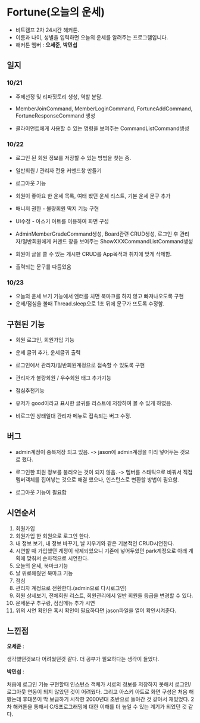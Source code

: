 # Fortune(오늘의 운세) 

- 비트캠프 2차 24시간 해커톤.
- 이름과 나이, 성별을 입력하면 오늘의 운세를 알려주는 프로그램입니다.
- 해커톤 멤버 : **오세준**, **박민섭**

## 일지

### 10/21

- 주제선정 및 리파짓토리 생성, 역할 분담.
- MemberJoinCommand, MemberLoginCommand, FortuneAddCommand, FortuneResponseCommand 생성

- 클라이언트에게 사용할 수 있는 명령을 보여주는 CommandListCommand생성

### 10/22

- 로그인 된 회원 정보를 저장할 수 있는 방법을 찾는 중.
- 일반회원 / 관리자 전용 커맨드창 만들기
- 로그아웃 기능

- 회원이 좋아요 한 운세 목록, 여태 봤던 운세 리스트, 기본 운세 문구 추가
- 매니저 권한 -  불량회원 딱지 기능 구현
- UI수정 - 아스키 아트를 이용하여 화면 구성
- AdminMemberGradeCommand생성, Board관련 CRUD생성, 로그인 후 관리자/일반회원에게 커맨드 창을 보여주는 ShowXXXCommandListCommand생성
- 회원이 글을 쓸 수 있는 게시판 CRUD를 App목적과 취지에 맞게 삭제함.
- 출력되는 문구를 다듬었음

### 10/23

- 오늘의 운세 보기 기능에서 엔터를 치면 북마크를 하지 않고 빠져나오도록 구현
- 운세/점심을 볼때 Thread.sleep으로 1초 뒤에 문구가 뜨도록 수정함.

## 구현된 기능

- 회원 로그인, 회원가입 기능
- 운세 글귀 추가, 운세글귀 출력

- 로그인에서 관리자/일반회원계정으로 접속할 수 있도록 구현
- 관리자가 불량회원 / 우수회원 태그 추가기능
- 점심추천기능
- 유저가 good이라고 표시한 글귀를 리스트에 저장하여 볼 수 있게 하였음. 
- 비로그인 상태일대 관리자 메뉴로 접속되는 버그 수정.

## 버그

* admin계정이 중복저장 되고 있음. -> jason에 admin계정을 미리 넣어두는 것으로 했다.

- 로그인한 회원 정보를 불러오는 것이 되지 않음. -> 멤버를 스태틱으로 바꿔서 직접 멤버객체를 집어넣는 것으로 해결 했으나, 인스턴스로 변환할 방법이 필요함.

- 로그아웃 기능이 필요함

## 시연순서

1. 회원가입
2. 회원가입 한 회원으로 로그인 한다.
3. 내 정보 보기, 내 정보 바꾸기, 날 지우기와 같은 기본적인 CRUD시연한다.
4. 시연할 때 가입했던 계정이 삭제되었으니 기존에 넣어두었던 park계정으로 아래 계획에 맞춰서 순차적으로 시연한다.
5. 오늘의 운세, 북마크기능
6. 날 위로해줬던 북마크 기능
7. 점심
8. 관리자 계정으로 전환한다.(admin으로 다시로그인)
9. 회원 상세보기, 전체회원 리스트, 회원관리에서 일반 회원들 등급을 변경할 수 있다.
10. 운세문구 추구랑, 점심메뉴 추가 시연
11. 위의 시연 확인은 혹시 확인이 필요하다면 jason파일을 열어 확인시켜준다.



## 느낀점

**오세준** : 

생각했던것보다 어려웠던것 같다. 더 공부가 필요하다는 생각이 들었다.



**박민섭** : 

처음에 로그인 기능 구현할때 인스턴스 객체가 서로의 정보를 저장하지 못해서 로그인/로그아웃 연동이 되지 않았던 것이 어려웠다. 그리고 아스키 아트로 화면 구성은 처음 해봤는데 휴대폰이 막 보급하기 시작한 2000년대 초반으로 돌아간 것 같아서 재밌었다. 2차 해커톤을 통해서 C/S프로그래밍에 대한 이해를 더 높일 수 있는 계기가 되었던 것 같다.  